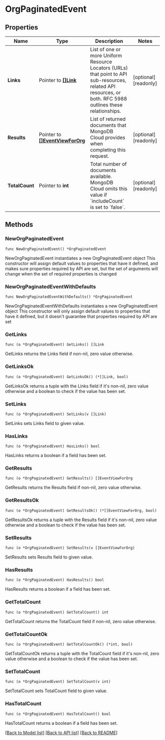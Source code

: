 # OrgPaginatedEvent

## Properties

Name | Type | Description | Notes
------------ | ------------- | ------------- | -------------
**Links** | Pointer to [**[]Link**](Link.md) | List of one or more Uniform Resource Locators (URLs) that point to API sub-resources, related API resources, or both. RFC 5988 outlines these relationships. | [optional] [readonly] 
**Results** | Pointer to [**[]EventViewForOrg**](EventViewForOrg.md) | List of returned documents that MongoDB Cloud provides when completing this request. | [optional] [readonly] 
**TotalCount** | Pointer to **int** | Total number of documents available. MongoDB Cloud omits this value if &#x60;includeCount&#x60; is set to &#x60;false&#x60;. | [optional] [readonly] 

## Methods

### NewOrgPaginatedEvent

`func NewOrgPaginatedEvent() *OrgPaginatedEvent`

NewOrgPaginatedEvent instantiates a new OrgPaginatedEvent object
This constructor will assign default values to properties that have it defined,
and makes sure properties required by API are set, but the set of arguments
will change when the set of required properties is changed

### NewOrgPaginatedEventWithDefaults

`func NewOrgPaginatedEventWithDefaults() *OrgPaginatedEvent`

NewOrgPaginatedEventWithDefaults instantiates a new OrgPaginatedEvent object
This constructor will only assign default values to properties that have it defined,
but it doesn't guarantee that properties required by API are set

### GetLinks

`func (o *OrgPaginatedEvent) GetLinks() []Link`

GetLinks returns the Links field if non-nil, zero value otherwise.

### GetLinksOk

`func (o *OrgPaginatedEvent) GetLinksOk() (*[]Link, bool)`

GetLinksOk returns a tuple with the Links field if it's non-nil, zero value otherwise
and a boolean to check if the value has been set.

### SetLinks

`func (o *OrgPaginatedEvent) SetLinks(v []Link)`

SetLinks sets Links field to given value.

### HasLinks

`func (o *OrgPaginatedEvent) HasLinks() bool`

HasLinks returns a boolean if a field has been set.
### GetResults

`func (o *OrgPaginatedEvent) GetResults() []EventViewForOrg`

GetResults returns the Results field if non-nil, zero value otherwise.

### GetResultsOk

`func (o *OrgPaginatedEvent) GetResultsOk() (*[]EventViewForOrg, bool)`

GetResultsOk returns a tuple with the Results field if it's non-nil, zero value otherwise
and a boolean to check if the value has been set.

### SetResults

`func (o *OrgPaginatedEvent) SetResults(v []EventViewForOrg)`

SetResults sets Results field to given value.

### HasResults

`func (o *OrgPaginatedEvent) HasResults() bool`

HasResults returns a boolean if a field has been set.
### GetTotalCount

`func (o *OrgPaginatedEvent) GetTotalCount() int`

GetTotalCount returns the TotalCount field if non-nil, zero value otherwise.

### GetTotalCountOk

`func (o *OrgPaginatedEvent) GetTotalCountOk() (*int, bool)`

GetTotalCountOk returns a tuple with the TotalCount field if it's non-nil, zero value otherwise
and a boolean to check if the value has been set.

### SetTotalCount

`func (o *OrgPaginatedEvent) SetTotalCount(v int)`

SetTotalCount sets TotalCount field to given value.

### HasTotalCount

`func (o *OrgPaginatedEvent) HasTotalCount() bool`

HasTotalCount returns a boolean if a field has been set.

[[Back to Model list]](../README.md#documentation-for-models) [[Back to API list]](../README.md#documentation-for-api-endpoints) [[Back to README]](../README.md)


